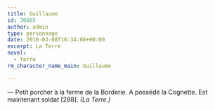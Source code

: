 ```yaml
---
title: Guillaume
id: 76665
author: admin
type: personnage
date: 2010-03-08T16:34:08+00:00
excerpt: La Terre
novel:
  - terre
rm_character_name_main: Guillaume

---
```

— Petit porcher à la ferme de la Borderie. A possédé la Cognette. Est maintenant soldat [288]. _(La Terre.)_